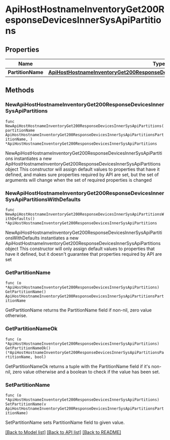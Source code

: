 # ApiHostHostnameInventoryGet200ResponseDevicesInnerSysApiPartitions

## Properties

Name | Type | Description | Notes
------------ | ------------- | ------------- | -------------
**PartitionName** | [**ApiHostHostnameInventoryGet200ResponseDevicesInnerSysApiPartitionsPartitionName**](ApiHostHostnameInventoryGet200ResponseDevicesInnerSysApiPartitionsPartitionName.md) |  | 

## Methods

### NewApiHostHostnameInventoryGet200ResponseDevicesInnerSysApiPartitions

`func NewApiHostHostnameInventoryGet200ResponseDevicesInnerSysApiPartitions(partitionName ApiHostHostnameInventoryGet200ResponseDevicesInnerSysApiPartitionsPartitionName, ) *ApiHostHostnameInventoryGet200ResponseDevicesInnerSysApiPartitions`

NewApiHostHostnameInventoryGet200ResponseDevicesInnerSysApiPartitions instantiates a new ApiHostHostnameInventoryGet200ResponseDevicesInnerSysApiPartitions object
This constructor will assign default values to properties that have it defined,
and makes sure properties required by API are set, but the set of arguments
will change when the set of required properties is changed

### NewApiHostHostnameInventoryGet200ResponseDevicesInnerSysApiPartitionsWithDefaults

`func NewApiHostHostnameInventoryGet200ResponseDevicesInnerSysApiPartitionsWithDefaults() *ApiHostHostnameInventoryGet200ResponseDevicesInnerSysApiPartitions`

NewApiHostHostnameInventoryGet200ResponseDevicesInnerSysApiPartitionsWithDefaults instantiates a new ApiHostHostnameInventoryGet200ResponseDevicesInnerSysApiPartitions object
This constructor will only assign default values to properties that have it defined,
but it doesn't guarantee that properties required by API are set

### GetPartitionName

`func (o *ApiHostHostnameInventoryGet200ResponseDevicesInnerSysApiPartitions) GetPartitionName() ApiHostHostnameInventoryGet200ResponseDevicesInnerSysApiPartitionsPartitionName`

GetPartitionName returns the PartitionName field if non-nil, zero value otherwise.

### GetPartitionNameOk

`func (o *ApiHostHostnameInventoryGet200ResponseDevicesInnerSysApiPartitions) GetPartitionNameOk() (*ApiHostHostnameInventoryGet200ResponseDevicesInnerSysApiPartitionsPartitionName, bool)`

GetPartitionNameOk returns a tuple with the PartitionName field if it's non-nil, zero value otherwise
and a boolean to check if the value has been set.

### SetPartitionName

`func (o *ApiHostHostnameInventoryGet200ResponseDevicesInnerSysApiPartitions) SetPartitionName(v ApiHostHostnameInventoryGet200ResponseDevicesInnerSysApiPartitionsPartitionName)`

SetPartitionName sets PartitionName field to given value.



[[Back to Model list]](../README.md#documentation-for-models) [[Back to API list]](../README.md#documentation-for-api-endpoints) [[Back to README]](../README.md)


